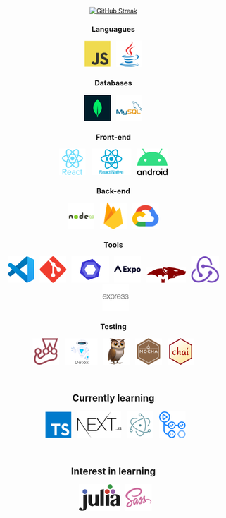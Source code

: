 <div align="center">

[![GitHub Streak](https://github-readme-streak-stats.herokuapp.com?user=urboypx&theme=dracula&hide_border=true&date_format=M%20j%5B%2C%20Y%5D)](https://git.io/streak-stats)

### Languagues

<p float="left">
  <img height="60" alt="JavaScript" src="assets/imgs/javascript.svg"/>
  <img style="margin-left:9px" height="60" alt="Java" src="assets/imgs/java.svg"/> 
</p>

### Databases

<p float="left">
  <img height="60" alt="mongoDB" src="assets/imgs/mongoDB.png"/>
  <img style="margin-left:9px" height="60" alt="MySQL" src="assets/imgs/mysql.svg"/>
</p>

### Front-end

<p float="left">
  <img height="60" alt="React" src="assets/imgs/react.svg"/>
  <img style="margin-left:9px" height="60" alt="React-Native" src="assets/imgs/react-native.png"/>
  <img style="margin-left:9px" height="60" alt="Android" src="assets/imgs/android.svg"/>
</p>

### Back-end

<p float="left">
  <img height="60" alt="NodeJS" src="assets/imgs/nodejs.svg"/>
  <img style="margin-left:9px" height="60" alt="Firebase" src="assets/imgs/firebase.svg"/>
  <img style="margin-left:9px" height="60" alt="Google Cloud" src="assets/imgs/google-cloud.svg"/>
</p>

### Tools

<p float="left">
  <img height="60" alt="VSCode" src="assets/imgs/vscode.svg"/>
  <img style="margin-left:9px" height="60" alt="Git" src="assets/imgs/git.svg"/>
  <img style="margin-left:9px" height="60" alt="ESLint" src="assets/imgs/eslint.png"/>
  <img style="margin-left:9px" height="60" alt="Expo" src="assets/imgs/expo.svg"/>
  <img style="margin-left:9px" height="35" alt="Mongoose" src="assets/imgs/mongoose.png"/>
  <img style="margin-left:9px" height="60" alt="Redux" src="assets/imgs/redux.svg"/>
  <img style="margin-left:9px" height="60" alt="express" src="assets/imgs/express.svg"/>
</p>

### Testing

<p float="left">
  <img height="60" alt="Jest" src="assets/imgs/jest.svg"/>
  <img style="margin-left:9px" height="60" alt="Detox" src="assets/imgs/detox.png"/>
  <img style="margin-left:9px" height="60" alt="React-Native-Testing-Library" src="assets/imgs/react-native-testing-library.png"/>
  <img style="margin-left:9px" height="60" alt="Mocha" src="assets/imgs/mocha.svg"/>
  <img style="margin-left:9px" height="60" alt="Chai" src="assets/imgs/chai.png"/>
</p>
<br/>

## Currently learning

<p float="left">
  <img style="margin-left:9px" height="60" alt="TypeScript" src="assets/imgs/typescript.svg"/>
  <img style="margin-left:9px" height="60" alt="NextJS" src="assets/imgs/nextjs.svg"/>
  <img style="margin-left:9px" height="60" alt="Electron" src="assets/imgs/electron.svg"/>
  <img style="margin-left:9px" height="60" alt="Chai" src="assets/imgs/github-actions.png"/>
</p>

<br/>

## Interest in learning

<p float="left">
  <img style="margin-left:9px" height="60" alt="Julia" src="assets/imgs/julia.svg"/>
  <img style="margin-left:9px" height="60" alt="Sass" src="assets/imgs/sass.svg"/>
</p>

</div>

